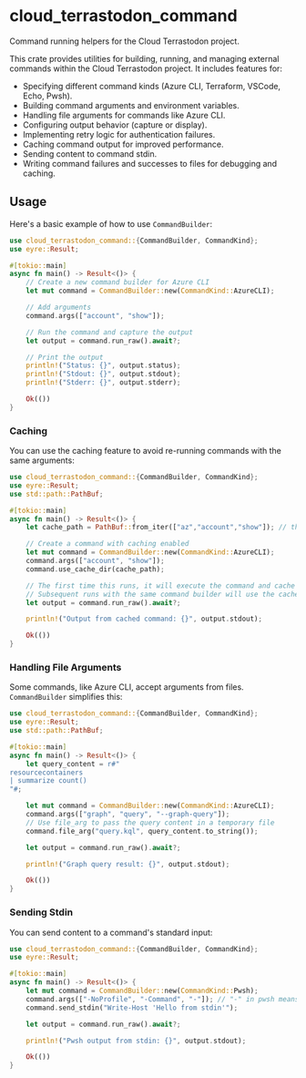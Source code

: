 # cloud_terrastodon_command

Command running helpers for the Cloud Terrastodon project.

This crate provides utilities for building, running, and managing external commands within the Cloud Terrastodon project. It includes features for:

- Specifying different command kinds (Azure CLI, Terraform, VSCode, Echo, Pwsh).
- Building command arguments and environment variables.
- Handling file arguments for commands like Azure CLI.
- Configuring output behavior (capture or display).
- Implementing retry logic for authentication failures.
- Caching command output for improved performance.
- Sending content to command stdin.
- Writing command failures and successes to files for debugging and caching.

## Usage

Here's a basic example of how to use `CommandBuilder`:

```rust
use cloud_terrastodon_command::{CommandBuilder, CommandKind};
use eyre::Result;

#[tokio::main]
async fn main() -> Result<()> {
    // Create a new command builder for Azure CLI
    let mut command = CommandBuilder::new(CommandKind::AzureCLI);

    // Add arguments
    command.args(["account", "show"]);

    // Run the command and capture the output
    let output = command.run_raw().await?;

    // Print the output
    println!("Status: {}", output.status);
    println!("Stdout: {}", output.stdout);
    println!("Stderr: {}", output.stderr);

    Ok(())
}
```

### Caching

You can use the caching feature to avoid re-running commands with the same arguments:

```rust
use cloud_terrastodon_command::{CommandBuilder, CommandKind};
use eyre::Result;
use std::path::PathBuf;

#[tokio::main]
async fn main() -> Result<()> {
    let cache_path = PathBuf::from_iter(["az","account","show"]); // this key is joined to the Cloud Terrastodon cache dir

    // Create a command with caching enabled
    let mut command = CommandBuilder::new(CommandKind::AzureCLI);
    command.args(["account", "show"]);
    command.use_cache_dir(cache_path);

    // The first time this runs, it will execute the command and cache the output.
    // Subsequent runs with the same command builder will use the cached output.
    let output = command.run_raw().await?;

    println!("Output from cached command: {}", output.stdout);

    Ok(())
}
```

### Handling File Arguments

Some commands, like Azure CLI, accept arguments from files. `CommandBuilder` simplifies this:

```rust
use cloud_terrastodon_command::{CommandBuilder, CommandKind};
use eyre::Result;
use std::path::PathBuf;

#[tokio::main]
async fn main() -> Result<()> {
    let query_content = r#"
resourcecontainers
| summarize count()
"#;

    let mut command = CommandBuilder::new(CommandKind::AzureCLI);
    command.args(["graph", "query", "--graph-query"]);
    // Use file_arg to pass the query content in a temporary file
    command.file_arg("query.kql", query_content.to_string());

    let output = command.run_raw().await?;

    println!("Graph query result: {}", output.stdout);

    Ok(())
}
```

### Sending Stdin

You can send content to a command's standard input:

```rust
use cloud_terrastodon_command::{CommandBuilder, CommandKind};
use eyre::Result;

#[tokio::main]
async fn main() -> Result<()> {
    let mut command = CommandBuilder::new(CommandKind::Pwsh);
    command.args(["-NoProfile", "-Command", "-"]); // "-" in pwsh means read from stdin
    command.send_stdin("Write-Host 'Hello from stdin'");

    let output = command.run_raw().await?;

    println!("Pwsh output from stdin: {}", output.stdout);

    Ok(())
}
```

